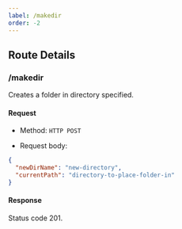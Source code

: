 ```yaml
---
label: /makedir
order: -2
---
```


## Route Details

### /makedir

Creates a folder in directory specified.

#### Request

- Method: `HTTP POST`

- Request body: 
```json
{
  "newDirName": "new-directory",
  "currentPath": "directory-to-place-folder-in"
}
```

#### Response

Status code 201.